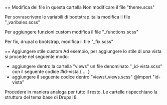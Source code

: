 == Modifica dei file in questa cartella
Non modificare il file "theme.scss"

Per sovrascrivere le variabili di bootstrap italia modifica il file "_varibales.scss"

Per aggiungere funzioni custom modifica il file "_functions.scss"

Per fix, drupal o bootstrap, modifica il file "_fix.scss"

== Aggiungere stile custom
Ad esempio, per aggiungere lo stile di una vista si procede nel seguente modo:
- aggiungere dentro la cartella "views" un file denominato "_id-vista.scss" con il seguente codice
        #id-vista { ... }
- aggiungere il seguente codice dentro "views/_views.scss"
        @import "id-vista"

Procedere in maniera analoga per tutto il resto.
Le cartelle rispecchiano la struttura del tema base di Drupal 8.
